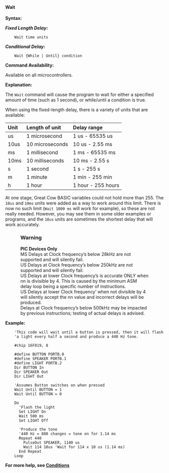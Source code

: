 <div class="section">

<div class="titlepage">

<div>

<div>

#### <span id="wait"></span>Wait

</div>

</div>

</div>

<span class="strong">**Syntax:**</span>

<span class="strong">**<span class="emphasis">*Fixed Length
Delay:*</span>**</span>

``` screen
    Wait time units
```

<span class="strong">**<span class="emphasis">*Conditional
Delay:*</span>**</span>

``` screen
    Wait {While | Until} condition
```

<span class="strong">**Command Availability:**</span>

Available on all microcontrollers.

<span class="strong">**Explanation:**</span>

The `Wait` command will cause the program to wait for either a specified
amount of time (such as 1 second), or while/until a condition is true.

When using the fixed-length delay, there is a variety of units that are
available:

<div class="informaltable">

| <span class="strong">**Unit**</span> | <span class="strong">**Length of unit**</span> | <span class="strong">**Delay range**</span> |
|:-------------------------------------|:-----------------------------------------------|:--------------------------------------------|
| us                                   | 1 microsecond                                  | 1 us - 65535 us                             |
| 10us                                 | 10 microseconds                                | 10 us - 2.55 ms                             |
| ms                                   | 1 millisecond                                  | 1 ms - 65535 ms                             |
| 10ms                                 | 10 milliseconds                                | 10 ms - 2.55 s                              |
| s                                    | 1 second                                       | 1 s - 255 s                                 |
| m                                    | 1 minute                                       | 1 min - 255 min                             |
| h                                    | 1 hour                                         | 1 hour - 255 hours                          |

</div>

At one stage, Great Cow BASIC variables could not hold more than 255.
The `10us` and `10ms` units were added as a way to work around this
limit. There is now no such limit (`Wait 1000 ms` will work for
example), so these are not really needed. However, you may see them in
some older examples or programs, and the `10us` units are sometimes the
shortest delay that will work accurately.

<div class="warning" style="margin-left: 0.5in; margin-right: 0.5in;">

### Warning

<span class="strong">**PIC Devices Only**</span>  
MS Delays at Clock frequency’s below 28kHz are not supported and will
silently fail.  
US Delays at Clock frequency’s below 250kHz are not supported and will
silently fail.  
US Delays at lower Clock frequency’s is accurate ONLY when nn is
divisible by 4. This is caused by the minimum ASM delay loop being a
specific number of instructions.  
US Delays at lower Clock frequency’ when not divisible by 4 will
silently accept the nn value and incorrect delays will be produced.  
Delays at Clock frequency’s below 500kHz may be impacted by previous
instructions; testing of actual delays is advised.  

</div>

<span class="strong">**Example:**</span>

``` screen
    'This code will wait until a button is pressed, then it will flash
    'a light every half a second and produce a 440 Hz tone.

    #chip 16F819, 8

    #define BUTTON PORTB.0
    #define SPEAKER PORTB.1
    #define LIGHT PORTB.2
    Dir BUTTON In
    Dir SPEAKER Out
    Dir LIGHT Out

    'Assumes Button switches on when pressed
    Wait Until BUTTON = 1
    Wait Until BUTTON = 0

    Do
      'Flash the light
      Set LIGHT On
      Wait 500 ms
      Set LIGHT Off

      'Produce the tone
      '440 Hz = 880 changes = tone on for 1.14 ms
      Repeat 440
        PulseOut SPEAKER, 1140 us
        Wait 114 10us 'Wait for 114 x 10 us (1.14 ms)
      End Repeat
    Loop
```

<span class="strong">**For more help, see
<a href="conditions" class="link" title="Conditions">Conditions</a>**</span>

</div>
